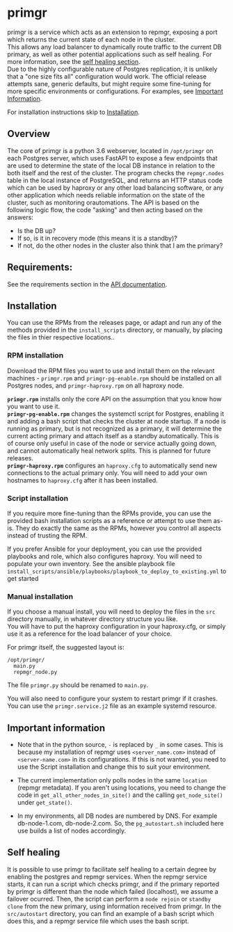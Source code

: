 **primgr**
=========
primgr is a service which acts as an extension to repmgr, exposing a port which returns the current state of each node in the cluster.  
This allows any load balancer to dynamically route traffic to the current DB primary, as well as other potential applications such as self healing. For more information, see the [self healing section](#self-healing).  
Due to the highly configurable nature of Postgres replication, it is unlikely that a "one size fits all" configuration would work. The official release attempts sane, generic defaults, but might require some fine-tuning for more specific environments or configurations. For examples, see [Important Information](#important-information).

For installation instructions skip to [Installation](#installation).

Overview
--------

The core of primgr is a python 3.6 webserver, located in `/opt/primgr` on each Postgres server, which uses FastAPI to expose a few endpoints that are used to determine the state of the local DB instance in relation to the both itself and the rest of the cluster. The program checks the `repmgr.nodes` table in the local instance of PostgreSQL, and returns an HTTP status code which can be used by haproxy or any other load balancing software, or any other application which needs reliable information on the state of the cluster, such as monitoring orautomations.
The API is based on the following logic flow, the code "asking" and then acting based on the answers:  
- Is the DB up? 
- If so, is it in recovery mode (this means it is a standby)? 
- If not, do the other nodes in the cluster also think that I am the primary? 

Requirements:
-------------
See the requirements section in the [API documentation](docs/primgr_api.md).

Installation
------------
You can use the RPMs from the releases page, or adapt and run any of the methods provided in the `install_scripts` directory, or manually, by placing the files in thier respective locations..

### RPM installation
Download the RPM files you want to use and install them on the relevant machines - `primgr.rpm` and `primgr-pg-enable.rpm` should be installed on all Postgres nodes, and `primgr-haproxy.rpm` on all haproxy node.

**`primgr.rpm`** installs only the core API on the assumption that you know how you want to use it.  
**`primgr-pg-enable.rpm`** changes the systemctl script for Postgres, enabling it and adding a bash script that checks the cluster at node startup. If a node is running as primary, but is not recognized as a primary, it will determine the current acting primary and attach itself as a standby automatically. This is of course only useful in case of the node or service actually going down, and cannot automatically heal network splits. This is planned for future releases.  
**`primgr-haproxy.rpm`** configures an `haproxy.cfg` to automatically send new connections to the actual primary only. You will need to add your own hostnames to `haproxy.cfg` after it has been installed.  


### Script installation
If you require more fine-tuning than the RPMs provide, you can use the provided bash installation scripts as a reference or attempt to use them as-is. They do exactly the same as the RPMs, however you control all aspects instead of trusting the RPM.

If you prefer Ansible for your deployment, you can use the provided playbooks and role, which also configures haproxy. You will need to populate your own inventory. 
See the ansible playbook file `install_scripts/ansible/playbooks/playbook_to_deploy_to_existing.yml` to get started

### Manual installation
If you choose a manual install, you will need to deploy the files in the `src` directory manually, in whatever directory structure you like.    
You will have to put the haproxy configuration in your haproxy.cfg, or simply use it as a reference for the load balancer of your choice.  

For primgr itself, the suggested layout is:  
```
/opt/primgr/
  main.py
  repmgr_node.py
```

The file `primgr.py` should be renamed to `main.py`.  

You will also need to configure your system to restart primgr if it crashes.  
You can use the `primgr.service.j2` file as an example systemd resource.  


Important information
---------------------

* Note that in the python source, `-` is replaced by `_` in some cases. This is because my installation of repmgr uses `<server_name.com>` instead of `<server-name.com>` in its configurations. If this is not wanted, you need to use the Script installation and change this to suit your environment.   

* The current implementation only polls nodes in the same `location` (repmgr metadata). If you aren't using locations, you need to change the code in `get_all_other_nodes_in_site()` and the calling `get_node_site()` under `get_state()`.

* In my environments, all DB nodes are numbered by DNS. For example db-node-1.com, db-node-2.com. So, the `pg_autostart.sh` included here use builds a list of nodes accordingly.

Self healing
------------
It is possible to use primgr to facilitate self healing to a certain degree by enabling the postgres and repmgr services.
When the repmgr service starts, it can run a script which checks primgr, and if the primary reported by primgr is different than the node which failed (localhost), we assume a failover ocurred. Then, the script can perform a `node rejoin` or `standby clone` from the new primary, using information received from primgr.
In the `src/autostart` directory, you can find an example of a bash script which does this, and a repmgr service file which uses the bash script.
